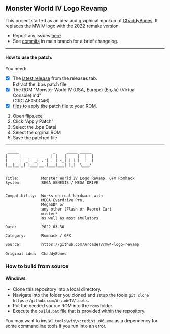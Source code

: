 ## Monster World IV Logo Revamp

This project started as an idea and graphical mockup of [ChaddyBones](http://www.romhacking.net/forum/index.php?action=profile;u=15553). It replaces the MWIV logo with the 2022 remake version.

- Report any issues [here](https://github.com/ArcadeTV/mw4-logo-revamp/issues)
- See [commits](https://github.com/ArcadeTV/mw4-logo-revamp/commits/main) in main branch for a brief changelog.

---

#### How to use the patch:

You need:
- [x] The [latest release](https://github.com/ArcadeTV/mw3de/mw4-logo-revamp/latest) from the releases tab. <br>Extract the .bps patch file.
- [x] The ROM "Monster World IV (USA, Europe) (En,Ja) (Virtual Console).md"<br>(CRC AF050C46)
- [x] [flips](https://dl.smwcentral.net/11474/floating.zip) to apply the patch file to your ROM.

1. Open flips.exe
2. Click "Apply Patch"
3. Select the .bps Datei
4. Select the orginal ROM
5. Save the patched file

---

```
 _____               _     _____ _____ 
|  _  |___ ___ ___ _| |___|_   _|  |  |
|     |  _|  _| .'| . | -_| | | |  |  |
|__|__|_| |___|__,|___|___| |_|  \___/ 
                             

Title:          Monster World IV Logo Revamp, GFX Romhack
System:         SEGA GENESIS / MEGA DRIVE
               

Compatibility:  Works on real hardware with 
                MEGA Everdrive Pro, 
                MegaSD* or 
                any other (Flash or Repro) Cart
                mister*
                as well as most emulators

Date:           2022-03-30

Category:       Romhack / GFX
               
Source:         https://github.com/ArcadeTV/mw4-logo-revamp

Original idea:  ChaddyBones

```

### How to build from source

#### Windows

- Clone this repository into a local directory.
- Navigate into the folder you cloned and setup the tools `git clone https://github.com/ArcadeTV/tools`.
- Put the needed source ROM into the `roms` folder.
- Execute the `build.bat` file that is provided within the repository.

You may want to install `tools\win\vcredist_x86.exe` as a dependency for some commandline tools if you run into an error.
